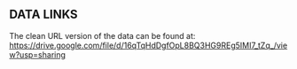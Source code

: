 

## DATA LINKS

The clean URL version of the data can be found at: 
https://drive.google.com/file/d/16qTqHdDgfOpL8BQ3HG9REg5IMI7_tZq_/view?usp=sharing

